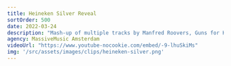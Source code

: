 ```yaml
---
title: Heineken Silver Reveal
sortOrder: 500
date: 2022-03-24
description: "Mash-up of multiple tracks by Manfred Roovers, Guns for Hire & Stijn Post en Thomas. Music supervision: Thomas Harmsen"
agency: MassiveMusic Amsterdam
videoUrl: "https://www.youtube-nocookie.com/embed/-9-lhuSkiMs"
img: '/src/assets/images/clips/heineken-silver.png'
---
```

